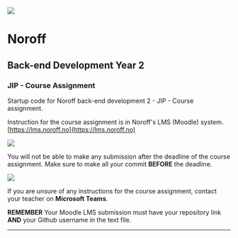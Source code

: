 
![](http://images.restapi.co.za/pvt/Noroff-64.png)
# Noroff
## Back-end Development Year 2
### JIP - Course Assignment

Startup code for Noroff back-end development 2 - JIP - Course assignment.

Instruction for the course assignment is in Noroff's LMS (Moodle) system.
[https://lms.noroff.no](https://lms.noroff.no)

![](http://images.restapi.co.za/pvt/important.png)

You will not be able to make any submission after the deadline of the course assignment. Make sure to make all your commit **BEFORE** the deadline.

![](http://images.restapi.co.za/pvt/help_small.png)

If you are unsure of any instructions for the course assignment, contact your teacher on **Microsoft Teams**.

**REMEMBER** Your Moodle LMS submission must have your repository link **AND** your Github username in the text file.

---
